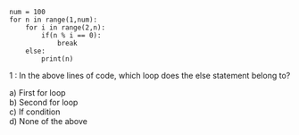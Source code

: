 ---
---


```
num = 100
for n in range(1,num):
    for i in range(2,n):
        if(n % i == 0):
            break
    else:
        print(n)
```

1 : In the above lines of code, which loop does the else statement belong to?  

a) First for loop   
b) Second for loop   
c) If condition   
d) None of the above
